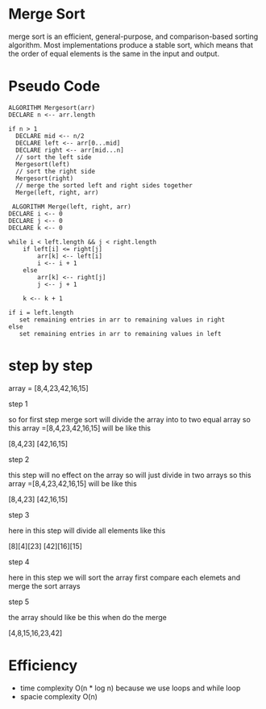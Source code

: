 
# Merge Sort

 merge sort  is an efficient, general-purpose, and comparison-based sorting algorithm. Most implementations produce a stable sort, which means that the order of equal elements is the same in the input and output.

# Pseudo Code


    ALGORITHM Mergesort(arr)
    DECLARE n <-- arr.length

    if n > 1
      DECLARE mid <-- n/2
      DECLARE left <-- arr[0...mid]
      DECLARE right <-- arr[mid...n]
      // sort the left side
      Mergesort(left)
      // sort the right side
      Mergesort(right)
      // merge the sorted left and right sides together
      Merge(left, right, arr)

     ALGORITHM Merge(left, right, arr)
    DECLARE i <-- 0
    DECLARE j <-- 0
    DECLARE k <-- 0

    while i < left.length && j < right.length
        if left[i] <= right[j]
            arr[k] <-- left[i]
            i <-- i + 1
        else
            arr[k] <-- right[j]
            j <-- j + 1

        k <-- k + 1

    if i = left.length
       set remaining entries in arr to remaining values in right
    else
       set remaining entries in arr to remaining values in left


# step by step

array = [8,4,23,42,16,15]

step 1

so for first step merge sort will divide the array into to two equal array so this array =[8,4,23,42,16,15] will be like this 

[8,4,23] [42,16,15]

step 2 

this step will no effect on the array so will just divide in two arrays so this array =[8,4,23,42,16,15] will be like this 

[8,4,23] [42,16,15]

step 3

here in this step will divide all elements like this 


[8][4][23] [42][16][15]

step 4

here in this step we will sort the array first compare each elemets and merge the sort arrays 


step 5 

the array should like be this when do the merge 

[4,8,15,16,23,42]


# Efficiency 

- time complexity O(n * log n) because we use loops and while loop 
- spacie complexity O(n)
